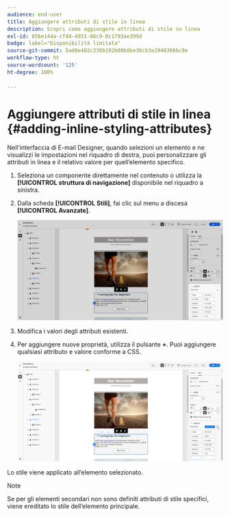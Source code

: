 ```yaml
---
audience: end-user
title: Aggiungere attributi di stile in linea
description: Scopri come aggiungere attributi di stile in linea
exl-id: 856e144a-cfd4-4931-86c9-0c1793ae399d
badge: label="Disponibilità limitata"
source-git-commit: 5ad8e402c330b192b00b8be36cb3e29403666c9e
workflow-type: ht
source-wordcount: '125'
ht-degree: 100%

---
```



# Aggiungere attributi di stile in linea {#adding-inline-styling-attributes}

Nell’interfaccia di E-mail Designer, quando selezioni un elemento e ne visualizzi le impostazioni nel riquadro di destra, puoi personalizzare gli attributi in linea e il relativo valore per quell’elemento specifico.

1. Seleziona un componente direttamente nel contenuto o utilizza la **[!UICONTROL struttura di navigazione]** disponibile nel riquadro a sinistra.

1. Dalla scheda **[!UICONTROL Stili]**, fai clic sul menu a discesa **[!UICONTROL Avanzate]**.

   ![](assets/styles_1.png)

1. Modifica i valori degli attributi esistenti.

1. Per aggiungere nuove proprietà, utilizza il pulsante **+**. Puoi aggiungere qualsiasi attributo e valore conforme a CSS.

   ![](assets/styles_2.png)

Lo stile viene applicato all’elemento selezionato.

>[!NOTE]
>
>Se per gli elementi secondari non sono definiti attributi di stile specifici, viene ereditato lo stile dell’elemento principale.

